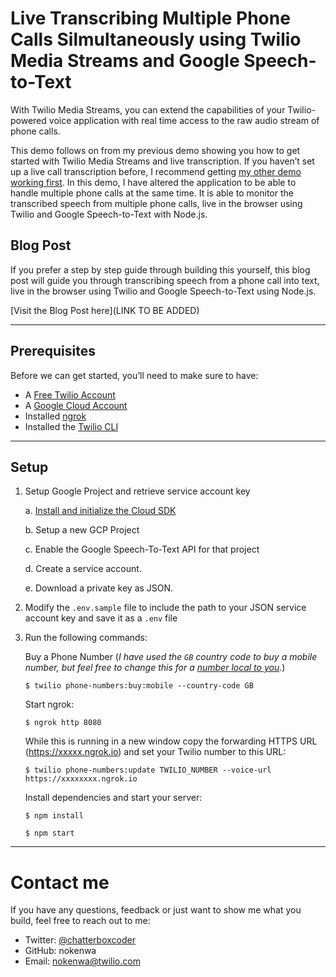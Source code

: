 # Live Transcribing Multiple Phone Calls Silmultaneously using Twilio Media Streams and Google Speech-to-Text

With Twilio Media Streams, you can extend the capabilities of your Twilio-powered voice application with real time access to the raw audio stream of phone calls.

This demo follows on from my previous demo showing you how to get started with Twilio Media Streams and live transcription. If you haven’t set up a live call transcription before, I recommend getting [my other demo working first](https://github.com/nokenwa/twilio-media-stream-live-transcription-node). In this demo, I have altered the application to be able to handle multiple phone calls at the same time. It is able to monitor the transcribed speech from multiple phone calls, live in the browser using Twilio and Google Speech-to-Text with Node.js.

## Blog Post

If you prefer a step by step guide through building this yourself, this blog post will guide you through transcribing speech from a phone call into text, live in the browser using Twilio and Google Speech-to-Text using Node.js.

[Visit the Blog Post here](LINK TO BE ADDED)

---

## Prerequisites

Before we can get started, you’ll need to make sure to have:

- A [Free Twilio Account](https://www.twilio.com/try-twilio)
- A [Google Cloud Account](https://cloud.google.com/)
- Installed [ngrok](https://ngrok.com/)
- Installed the [Twilio CLI](https://www.twilio.com/docs/twilio-cli/quickstart)

---

## Setup

1.  Setup Google Project and retrieve service account key

    a. [Install and initialize the Cloud SDK](https://cloud.google.com/sdk/docs/)

    b. Setup a new GCP Project

    c. Enable the Google Speech-To-Text API for that project

    d. Create a service account.

    e. Download a private key as JSON.

2.  Modify the `.env.sample` file to include the path to your JSON service account key and save it as a `.env` file
3.  Run the following commands:

    Buy a Phone Number (_I have used the `GB` country code to buy a mobile number, but feel free to change this for a [number local to you](https://support.twilio.com/hc/en-us/articles/223183068-Twilio-international-phone-number-availability-and-their-capabilities)._)

    `$ twilio phone-numbers:buy:mobile --country-code GB`

    Start ngrok:

    `$ ngrok http 8080`

    While this is running in a new window copy the forwarding HTTPS URL (https://xxxxx.ngrok.io) and set your Twilio number to this URL:

    `$ twilio phone-numbers:update TWILIO_NUMBER --voice-url https://xxxxxxxx.ngrok.io`

    Install dependencies and start your server:

    `$ npm install`

    `$ npm start`

---

# Contact me

If you have any questions, feedback or just want to show me what you build, feel free to reach out to me:

- Twitter: [@chatterboxcoder](https://twitter.com/chatterboxCoder)
- GitHub: nokenwa
- Email: nokenwa@twilio.com
